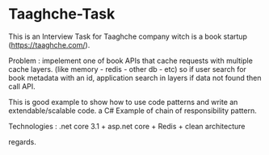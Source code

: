 # Taaghche-Task
This is an Interview Task for Taaghche company witch is a book startup (https://taaghche.com/).

Problem :
impelement one of book APIs that cache requests with multiple cache layers. (like memory - redis - other db - etc)
so if user search for book metadata with an id, application search in layers if data not found then call API.

This is good example to show how to use code patterns and write an extendable/scalable code.
a C# Example of chain of responsibility pattern.

Technologies :
.net core 3.1 + asp.net core + Redis + clean architecture  

regards.
